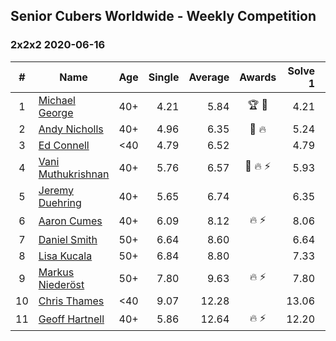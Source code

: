 ## Senior Cubers Worldwide - Weekly Competition
### 2x2x2 2020-06-16

| # | Name | Age | Single | Average | Awards | Solve 1 | Solve 2 | Solve 3 | Solve 4 | Solve 5 | Video |
| :--: | -- | :--: | --: | --: | :--: | --: | --: | --: | --: | --: | :-- |
| 1 | [Michael George](../../persons/michael_george.md) | 40+ | 4.21 | 5.84 | 🏆 🥇 | 4.21 | 4.70 | 7.90 | 18.30 | 4.91 | [Link](https://www.facebook.com/events/604103587178706/permalink/604280157161049/) |
| 2 | [Andy Nicholls](../../persons/andy_nicholls.md) | 40+ | 4.96 | 6.35 | 🥈 🔥 | 5.24 | 6.79 | 4.96 | 10.13 | 7.03 | [Link](https://www.facebook.com/events/604103587178706/permalink/606533430269055/) |
| 3 | [Ed Connell](../../persons/ed_connell.md) | <40 | 4.79 | 6.52 |  | 4.79 | 6.23 | 6.89 | 9.62 | 6.43 | [Link](https://www.facebook.com/events/604103587178706/permalink/607133026875762/) |
| 4 | [Vani Muthukrishnan](../../persons/vani_muthukrishnan.md) | 40+ | 5.76 | 6.57 | 🥉 🔥 ⚡ | 5.93 | 5.76 | 6.70 | 8.52 | 7.07 | [Link](https://www.facebook.com/events/604103587178706/permalink/604854257103639/) |
| 5 | [Jeremy Duehring](../../persons/jeremy_duehring.md) | 40+ | 5.65 | 6.74 |  | 6.35 | 6.00 | 7.89 | 8.69 | 5.65 | [Link](https://www.facebook.com/jeremy.duehring/videos/10160134846122846/) |
| 6 | [Aaron Cumes](../../persons/aaron_cumes.md) | 40+ | 6.09 | 8.12 | 🔥 ⚡ | 8.06 | 8.30 | 12.90 | 8.00 | 6.09 | [Link](https://www.facebook.com/events/604103587178706/permalink/604172153838516/) |
| 7 | [Daniel Smith](../../persons/daniel_smith.md) | 50+ | 6.64 | 8.60 |  | 6.64 | 10.83 | 9.00 | 8.87 | 7.92 | [Link](https://www.facebook.com/events/604103587178706/permalink/608926896696375/) |
| 8 | [Lisa Kucala](../../persons/lisa_kucala.md) | 50+ | 6.84 | 8.80 |  | 7.33 | 6.84 | 13.15 | 10.40 | 8.66 | [Link](https://www.facebook.com/events/604103587178706/permalink/607911803464551/) |
| 9 | [Markus Niederöst](../../persons/markus_niederost.md) | 50+ | 7.80 | 9.63 | 🔥 ⚡ | 7.80 | 20.30 | 10.73 | 8.39 | 9.78 | [Link](https://www.facebook.com/events/604103587178706/permalink/608554836733581/) |
| 10 | [Chris Thames](../../persons/chris_thames.md) | <40 | 9.07 | 12.28 |  | 13.06 | 13.43 | 13.66 | 9.07 | 10.36 | [Link](https://www.facebook.com/events/604103587178706/permalink/607214000200998/) |
| 11 | [Geoff Hartnell](../../persons/geoff_hartnell.md) | 40+ | 5.86 | 12.64 | 🔥 ⚡ | 12.20 | 5.86 | 11.61 | 14.12 | 21.38 | [Link](https://www.facebook.com/events/604103587178706/permalink/605594297029635/) |

<!-- Global site tag (gtag.js) - Google Analytics -->
<script async src="https://www.googletagmanager.com/gtag/js?id=UA-86348435-3"></script>
<script>window.dataLayer = window.dataLayer || []; function gtag() {dataLayer.push(arguments);} gtag('js', new Date()); gtag('config', 'UA-86348435-3');</script>
